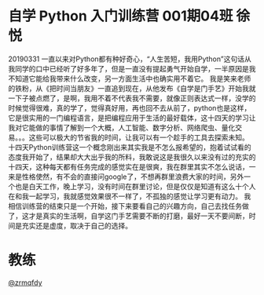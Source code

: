# 自学 Python 入门训练营 001期04班 徐悦
20190331 
    一直以来对Python都有种好奇心，“人生苦短，我用Python”这句话从我同学的口中已经听了好多年了，但是一直没有提起勇气开始自学，一半原因是我不知道它能给我带来什么改变，另一方面生活中也确实用不着它。
    我是笑来老师的铁粉，从《把时间当朋友》一直追到现在，从他发布《自学是门手艺》开始我就一下子被点燃了，是啊，我用不着不代表我不需要，就像正则表达式一样，没学的时候觉得很难，真的学了，觉得真好用，再也回不去从前了，python也是这样，它是很实用的一门编程语言，是把编程应用于生活的最好载体，这十四天的学习让我对它能做的事情了解到一个大概，人工智能、数字分析、网络爬虫、量化交易。。。这些可以极大的节省我的时间，让我可以有一个趁手的工具去探索未知。
    十四天Python训练营这一个概念刚出来其实我是不怎么报希望的，抱着试试看的态度我开始了，结果却大大出乎我的所料，我敢说这是我很久以来没有过的充实的十四天，这种每天都有任务完成的感觉实在是很爽，我在群里其实不怎么说话，一来是性格使然，有不会的直接问google了，不想再群里浪费大家的时间，另外一个也是白天工作，晚上学习，没有时间在群里讨论，但是仅仅是知道有这么十个人在和我一起学习，我就感觉效果很不一样了，不孤独的感觉让学习更有动力。
    我相信训练营的结束只是一个开始，接下来要看自己的兴趣方向，自己去找任务做了，这才是真实的生活啊，自学这门手艺需要不断的打磨，最好一天不要间断，时间是充实还是虚度，取决于自己的选择。

# 教练

[@zrmqfdy](https://github.com/zrmqfdy)


